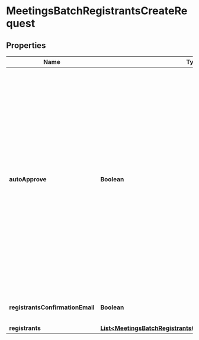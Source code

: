 

# MeetingsBatchRegistrantsCreateRequest


## Properties

| Name | Type | Description | Notes |
|------------ | ------------- | ------------- | -------------|
|**autoApprove** | **Boolean** | If a meeting was scheduled with approval_type &#x60;1&#x60; (manual approval), but you would like to automatically approve the registrants that are added via this API, you can set the value of this field to &#x60;true&#x60;.   You **cannot** use this field to change approval setting for a meeting  that was originally scheduled with approval_type &#x60;0&#x60; (automatic approval). |  [optional] |
|**registrantsConfirmationEmail** | **Boolean** | Send confirmation Email to Registrants |  [optional] |
|**registrants** | [**List&lt;MeetingsBatchRegistrantsCreateRequestRegistrantsInner&gt;**](MeetingsBatchRegistrantsCreateRequestRegistrantsInner.md) |  |  [optional] |



